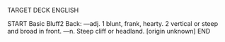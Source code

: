 TARGET DECK
ENGLISH

START
Basic
Bluff2
Back: —adj. 1 blunt, frank, hearty. 2 vertical or steep and broad in front. —n. Steep cliff or headland. [origin unknown]
END

